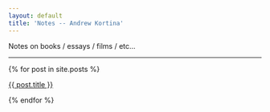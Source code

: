 ```yaml
---
layout: default
title: 'Notes -- Andrew Kortina'
---
```


Notes on books / essays / films / etc...

---

{% for post in site.posts %}<p><a href="{{ post.url }}">{{ post.title }}</a></p>{% endfor %}